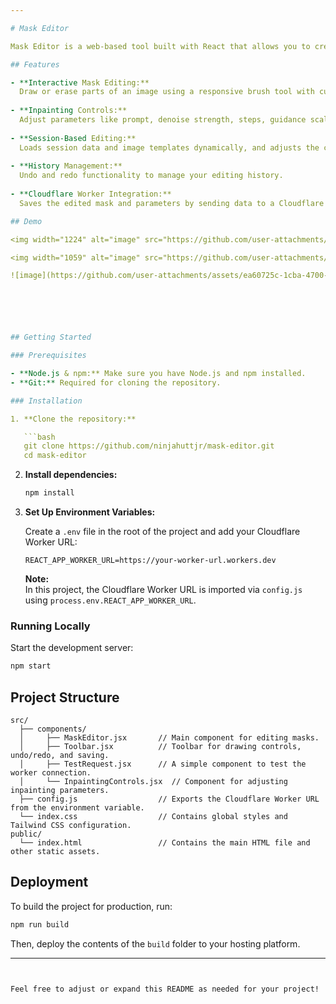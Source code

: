 ```yaml
---

# Mask Editor

Mask Editor is a web-based tool built with React that allows you to create and edit image masks for inpainting and image editing. It features an intuitive drawing interface using Fabric.js, dynamic inpainting controls, and integration with a Cloudflare Worker for processing masks.

## Features

- **Interactive Mask Editing:**  
  Draw or erase parts of an image using a responsive brush tool with customizable brush sizes.
  
- **Inpainting Controls:**  
  Adjust parameters like prompt, denoise strength, steps, guidance scale, and scheduler to control the inpainting process.
  
- **Session-Based Editing:**  
  Loads session data and image templates dynamically, and adjusts the canvas size based on the actual image dimensions.
  
- **History Management:**  
  Undo and redo functionality to manage your editing history.
  
- **Cloudflare Worker Integration:**  
  Saves the edited mask and parameters by sending data to a Cloudflare Worker endpoint for further processing.

## Demo

<img width="1224" alt="image" src="https://github.com/user-attachments/assets/6aaa8814-7fb5-45bd-94f6-9f395c6382b3" />

<img width="1059" alt="image" src="https://github.com/user-attachments/assets/dce4c6e0-7ea1-46ba-9825-5d5f36fedbab" />

![image](https://github.com/user-attachments/assets/ea60725c-1cba-4700-b581-24bf58eec980)






## Getting Started

### Prerequisites

- **Node.js & npm:** Make sure you have Node.js and npm installed.
- **Git:** Required for cloning the repository.

### Installation

1. **Clone the repository:**

   ```bash
   git clone https://github.com/ninjahuttjr/mask-editor.git
   cd mask-editor
   ```

2. **Install dependencies:**

   ```bash
   npm install
   ```

3. **Set Up Environment Variables:**

   Create a `.env` file in the root of the project and add your Cloudflare Worker URL:

   ```env
   REACT_APP_WORKER_URL=https://your-worker-url.workers.dev
   ```

   **Note:**  
   In this project, the Cloudflare Worker URL is imported via `config.js` using `process.env.REACT_APP_WORKER_URL`.

### Running Locally

Start the development server:

```bash
npm start
```

## Project Structure

```
src/
  ├── components/
  │     ├── MaskEditor.jsx       // Main component for editing masks.
  │     ├── Toolbar.jsx          // Toolbar for drawing controls, undo/redo, and saving.
  │     ├── TestRequest.jsx      // A simple component to test the worker connection.
  │     └── InpaintingControls.jsx  // Component for adjusting inpainting parameters.
  ├── config.js                  // Exports the Cloudflare Worker URL from the environment variable.
  └── index.css                  // Contains global styles and Tailwind CSS configuration.
public/
  └── index.html                 // Contains the main HTML file and other static assets.
```

## Deployment

To build the project for production, run:

```bash
npm run build
```

Then, deploy the contents of the `build` folder to your hosting platform.

--- 
```


Feel free to adjust or expand this README as needed for your project!
